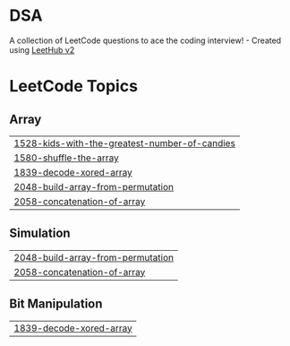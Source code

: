 # DSA
A collection of LeetCode questions to ace the coding interview! - Created using [LeetHub v2](https://github.com/arunbhardwaj/LeetHub-2.0)

<!---LeetCode Topics Start-->
# LeetCode Topics
## Array
|  |
| ------- |
| [1528-kids-with-the-greatest-number-of-candies](https://github.com/G-karthick0501/DSA/tree/master/1528-kids-with-the-greatest-number-of-candies) |
| [1580-shuffle-the-array](https://github.com/G-karthick0501/DSA/tree/master/1580-shuffle-the-array) |
| [1839-decode-xored-array](https://github.com/G-karthick0501/DSA/tree/master/1839-decode-xored-array) |
| [2048-build-array-from-permutation](https://github.com/G-karthick0501/DSA/tree/master/2048-build-array-from-permutation) |
| [2058-concatenation-of-array](https://github.com/G-karthick0501/DSA/tree/master/2058-concatenation-of-array) |
## Simulation
|  |
| ------- |
| [2048-build-array-from-permutation](https://github.com/G-karthick0501/DSA/tree/master/2048-build-array-from-permutation) |
| [2058-concatenation-of-array](https://github.com/G-karthick0501/DSA/tree/master/2058-concatenation-of-array) |
## Bit Manipulation
|  |
| ------- |
| [1839-decode-xored-array](https://github.com/G-karthick0501/DSA/tree/master/1839-decode-xored-array) |
<!---LeetCode Topics End-->
